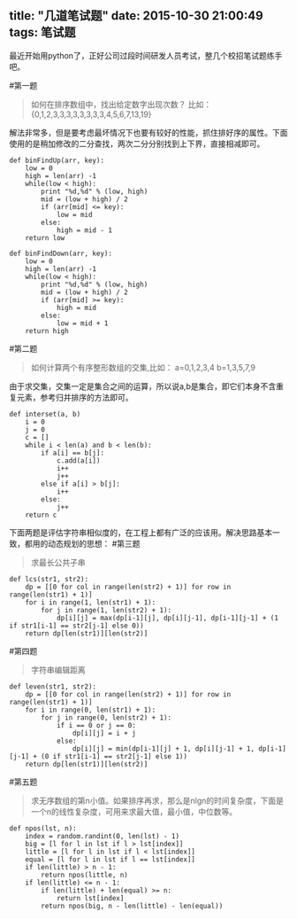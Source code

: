 title: "几道笔试题"
date: 2015-10-30 21:00:49
tags: 笔试题
---

最近开始用python了，正好公司过段时间研发人员考试，整几个校招笔试题练手吧。

#第一题
> 如何在排序数组中，找出给定数字出现次数？ 比如：{0,1,2,3,3,3,3,3,3,3,3,4,5,6,7,13,19}

解法非常多，但是要考虑最坏情况下也要有较好的性能，抓住排好序的属性。下面使用的是稍加修改的二分查找，两次二分分别找到上下界，直接相减即可。
```
def binFindUp(arr, key):
    low = 0
    high = len(arr) -1
    while(low < high): 
        print "%d,%d" % (low, high)
        mid = (low + high) / 2       
        if (arr[mid] <= key):
            low = mid
        else:
            high = mid - 1             
    return low               
    
def binFindDown(arr, key):
    low = 0
    high = len(arr) -1
    while(low < high): 
        print "%d,%d" % (low, high)
        mid = (low + high) / 2       
        if (arr[mid] >= key):
            high = mid
        else:
            low = mid + 1             
    return high    
```
#第二题
>如何计算两个有序整形数组的交集,比如：
a=0,1,2,3,4
b=1,3,5,7,9

由于求交集，交集一定是集合之间的运算，所以说a,b是集合，即它们本身不含重复元素，参考归并排序的方法即可。
```
def interset(a, b)
    i = 0
    j = 0
    c = []
    while i < len(a) and b < len(b):
        if a[i] == b[j]:
            c.add(a[i])
            i++
            j++
        else if a[i] > b[j]:
            i++
        else:
            j++
    return c
```

下面两题是评估字符串相似度的，在工程上都有广泛的应该用。解决思路基本一致，都用的动态规划的思想：
#第三题
>求最长公共子串
```
def lcs(str1, str2):
    dp = [[0 for col in range(len(str2) + 1)] for row in range(len(str1) + 1)]
    for i in range(1, len(str1) + 1):
        for j in range(1, len(str2) + 1):
            dp[i][j] = max(dp[i-1][j], dp[i][j-1], dp[i-1][j-1] + (1 if str1[i-1] == str2[j-1] else 0))     
    return dp[len(str1)][len(str2)]
```

#第四题
>字符串编辑距离
```
def leven(str1, str2):
    dp = [[0 for col in range(len(str2) + 1)] for row in range(len(str1) + 1)]
    for i in range(0, len(str1) + 1):
        for j in range(0, len(str2) + 1):
            if i == 0 or j == 0:
                dp[i][j] = i + j
            else:           
                dp[i][j] = min(dp[i-1][j] + 1, dp[i][j-1] + 1, dp[i-1][j-1] + (0 if str1[i-1] == str2[j-1] else 1))     
    return dp[len(str1)][len(str2)]    
```

#第五题
>求无序数组的第n小值。如果排序再求，那么是nlgn的时间复杂度，下面是一个n的线性复杂度，可用来求最大值，最小值，中位数等。

```
def npos(lst, n):
    index = random.randint(0, len(lst) - 1)
    big = [l for l in lst if l > lst[index]]
    little = [l for l in lst if l < lst[index]]
    equal = [l for l in lst if l == lst[index]]
    if len(little) > n - 1:
        return npos(little, n)
    if len(little) <= n - 1:
        if len(little) + len(equal) >= n:
            return lst[index]
        return npos(big, n - len(little) - len(equal))
```